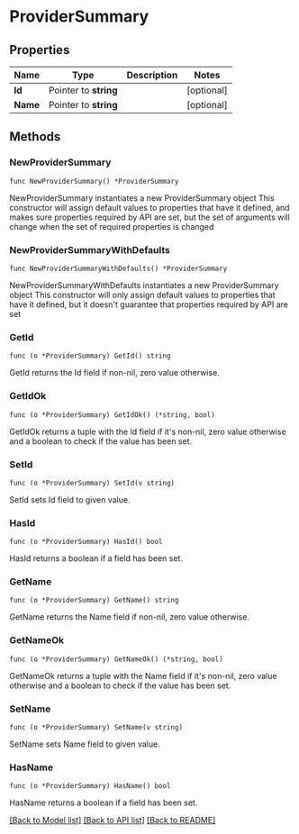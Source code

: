 # ProviderSummary

## Properties

Name | Type | Description | Notes
------------ | ------------- | ------------- | -------------
**Id** | Pointer to **string** |  | [optional] 
**Name** | Pointer to **string** |  | [optional] 

## Methods

### NewProviderSummary

`func NewProviderSummary() *ProviderSummary`

NewProviderSummary instantiates a new ProviderSummary object
This constructor will assign default values to properties that have it defined,
and makes sure properties required by API are set, but the set of arguments
will change when the set of required properties is changed

### NewProviderSummaryWithDefaults

`func NewProviderSummaryWithDefaults() *ProviderSummary`

NewProviderSummaryWithDefaults instantiates a new ProviderSummary object
This constructor will only assign default values to properties that have it defined,
but it doesn't guarantee that properties required by API are set

### GetId

`func (o *ProviderSummary) GetId() string`

GetId returns the Id field if non-nil, zero value otherwise.

### GetIdOk

`func (o *ProviderSummary) GetIdOk() (*string, bool)`

GetIdOk returns a tuple with the Id field if it's non-nil, zero value otherwise
and a boolean to check if the value has been set.

### SetId

`func (o *ProviderSummary) SetId(v string)`

SetId sets Id field to given value.

### HasId

`func (o *ProviderSummary) HasId() bool`

HasId returns a boolean if a field has been set.

### GetName

`func (o *ProviderSummary) GetName() string`

GetName returns the Name field if non-nil, zero value otherwise.

### GetNameOk

`func (o *ProviderSummary) GetNameOk() (*string, bool)`

GetNameOk returns a tuple with the Name field if it's non-nil, zero value otherwise
and a boolean to check if the value has been set.

### SetName

`func (o *ProviderSummary) SetName(v string)`

SetName sets Name field to given value.

### HasName

`func (o *ProviderSummary) HasName() bool`

HasName returns a boolean if a field has been set.


[[Back to Model list]](../README.md#documentation-for-models) [[Back to API list]](../README.md#documentation-for-api-endpoints) [[Back to README]](../README.md)


